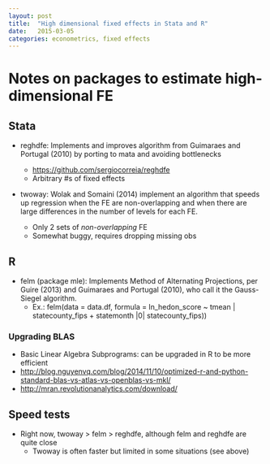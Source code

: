 ```yaml
---
layout: post
title:  "High dimensional fixed effects in Stata and R"
date:   2015-03-05
categories: econometrics, fixed effects
---
```


# Notes on packages to estimate high-dimensional FE

## Stata

- reghdfe: Implements and improves algorithm from Guimaraes and Portugal (2010) by porting to mata and avoiding bottlenecks
    + https://github.com/sergiocorreia/reghdfe
    + Arbitrary #s of fixed effects

- twoway: Wolak and Somaini (2014) implement an algorithm that speeds up regression when the FE are non-overlapping and when there are large differences in the number of levels for each FE. 
    + Only 2 sets of *non-overlapping* FE
    + Somewhat buggy, requires dropping missing obs

## R

- felm (package mle): Implements Method of Alternating Projections, per Guire (2013) and Guimaraes and Portugal (2010), who call it the Gauss-Siegel algorithm.
    - Ex.: felm(data = data.df, formula = ln_hedon_score ~ tmean | statecounty_fips + statemonth |0| statecounty_fips))

### Upgrading BLAS 

- Basic Linear Algebra Subprograms: can be upgraded in R to be more efficient
- http://blog.nguyenvq.com/blog/2014/11/10/optimized-r-and-python-standard-blas-vs-atlas-vs-openblas-vs-mkl/
- http://mran.revolutionanalytics.com/download/

## Speed tests

- Right now, twoway > felm > reghdfe, although felm and reghdfe are quite close
    + Twoway is often faster but limited in some situations (see above)
